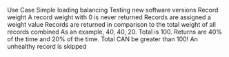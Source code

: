 Use Case
	Simple loading balancing
	Testing new software versions
Record weight
	A record weight with 0 is never returned
	Records are assigned a weight value
		Records are returned in comparison to the total weight of all records combined
			As an example, 40, 40, 20. Total is 100. Returns are 40% of the time and 20% of the time. Total CAN be greater than 100!
		An unhealthy record is skipped
